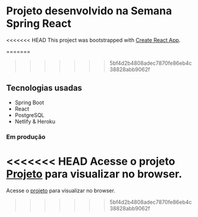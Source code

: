 # Projeto desenvolvido na Semana Spring React

<<<<<<< HEAD
This project was bootstrapped with [Create React App](https://github.com/facebook/create-react-app).

=======
>>>>>>> 5bf4d2b4808adec7870fe86eb4c38828abb9062f
## Tecnologias usadas

- Spring Boot
- React
- PostgreSQL
- Netlify & Heroku

### Em produção

<<<<<<< HEAD
Acesse o projeto [Projeto](https://a2r-sds3.netlify.app/) para visualizar no browser.
=======
Acesse o [projeto](https://a2r-sds3.netlify.app/) para visualizar no browser.
>>>>>>> 5bf4d2b4808adec7870fe86eb4c38828abb9062f
